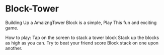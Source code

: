 # Block-Tower
Building Up a AmaizngTower Block is a simple, Play This fun and exciting game.

How to play: 
Tap on the screen to stack a tower block 
Stack up the blocks as high as you can.
Try to beat your friend score
Block stack on one upon another.